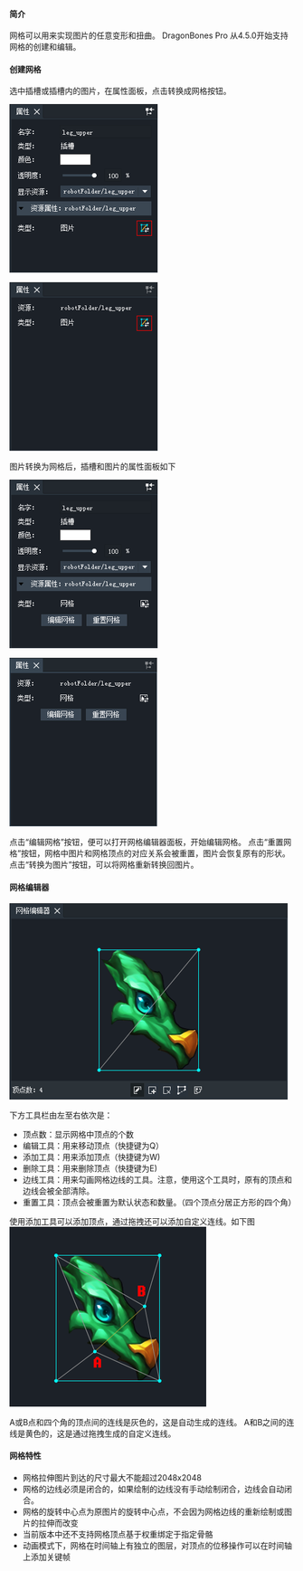 #### 简介
网格可以用来实现图片的任意变形和扭曲。
DragonBones Pro 从4.5.0开始支持网格的创建和编辑。

#### 创建网格
选中插槽或插槽内的图片，在属性面板，点击转换成网格按钮。

![](56d7e66a32338.png)

![](56d7e66a42ef3.png)

图片转换为网格后，插槽和图片的属性面板如下

![](56d7e66a93a42.png)

![](56d7e66aa892f.png)

点击“编辑网格”按钮，便可以打开网格编辑器面板，开始编辑网格。
点击“重置网格”按钮，网格中图片和网格顶点的对应关系会被重置，图片会恢复原有的形状。
点击“转换为图片”按钮，可以将网格重新转换回图片。

#### 网格编辑器
![](56d7e66a7dfa7.png)

下方工具栏由左至右依次是：
- 顶点数：显示网格中顶点的个数
- 编辑工具：用来移动顶点（快捷键为Q）
- 添加工具：用来添加顶点（快捷键为W)
- 删除工具：用来删除顶点（快捷键为E)
- 边线工具：用来勾画网格边线的工具。注意，使用这个工具时，原有的顶点和边线会被全部清除。
- 重置工具：顶点会被重置为默认状态和数量。（四个顶点分居正方形的四个角）

使用添加工具可以添加顶点，通过拖拽还可以添加自定义连线。如下图
![](56d7e66a674ec.png)

A或B点和四个角的顶点间的连线是灰色的，这是自动生成的连线。
A和B之间的连线是黄色的，这是通过拖拽生成的自定义连线。

#### 网格特性
- 网格拉伸图片到达的尺寸最大不能超过2048x2048
- 网格的边线必须是闭合的，如果绘制的边线没有手动绘制闭合，边线会自动闭合。
- 网格的旋转中心点为原图片的旋转中心点，不会因为网格边线的重新绘制或图片的拉伸而改变
- 当前版本中还不支持网格顶点基于权重绑定于指定骨骼
- 动画模式下，网格在时间轴上有独立的图层，对顶点的位移操作可以在时间轴上添加关键帧